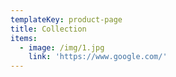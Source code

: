 ```yaml
---
templateKey: product-page
title: Collection
items:
  - image: /img/1.jpg
    link: 'https://www.google.com/'
---
```


